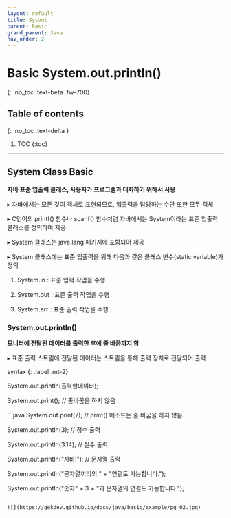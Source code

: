 ```yaml
---
layout: default
title: Sysout
parent: Basic
grand_parent: Java
nav_order: 2
---
```


# Basic System.out.println()
{: .no_toc .text-beta .fw-700}

## Table of contents
{: .no_toc .text-delta }

1. TOC
{:toc}

---

## System Class Basic

**자바 표준 입출력 클래스, 사용자가 프로그램과 대화하기 위해서 사용**

&#9656; 자바에서는 모든 것이 객체로 표현되므로, 입출력을 담당하는 수단 또한 모두 객체

&#9656; C언어의 printf() 함수나 scanf() 함수처럼 자바에서는 System이라는 표준 입출력 클래스를 정의하여 제공

&#9656; System 클래스는 java.lang 패키지에 포함되어 제공

&#9656; System 클래스에는 표준 입출력을 위해 다음과 같은 클래스 변수(static variable)가 정의

1. System.in : 표준 입력 작업을 수행

2. System.out : 표준 출력 작업을 수행

3. System.err : 표준 출력 작업을 수행

### System.out.println()

**모니터에 전달된 데이터를 출력한 후에 줄 바꿈까지 함**

&#9656; 표준 출력 스트림에 전달된 데이터는 스트림을 통해 출력 장치로 전달되어 출력

syntax
{: .label .mt-2}
<div class="code-example" markdown="1">
System.out.println(출력할데이터);

System.out.print(); // 줄바꿈을 하지 않음
</div>
```java
System.out.print(7);         // print() 메소드는 줄 바꿈을 하지 않음.

System.out.println(3);       // 정수 출력

System.out.println(3.14);    // 실수 출력

System.out.println("자바!"); // 문자열 출력

System.out.println("문자열끼리의 " + "연결도 가능합니다.");

System.out.println("숫자" + 3 + "과 문자열의 연결도 가능합니다.");
```

![](https://gekdev.github.io/docs/java/basic/example/pg_02.jpg)
